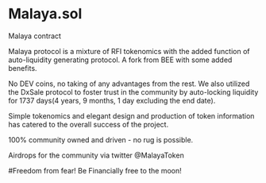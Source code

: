 # Malaya.sol
Malaya contract

Malaya protocol is a mixture of RFI tokenomics with the added function of auto-liquidity generating protocol. A fork from BEE with some added benefits. 

No DEV coins, no taking of any advantages from the rest.
We also utilized the DxSale protocol to foster trust in the community by auto-locking liquidity for 1737 days(4 years, 9 months, 1 day excluding the end date).

Simple tokenomics and elegant design and production of token information has catered to the overall success of the project.

100% community owned and driven - no rug is possible. 

Airdrops for the community via twitter @MalayaToken

#Freedom from fear! Be Financially free to the moon!
